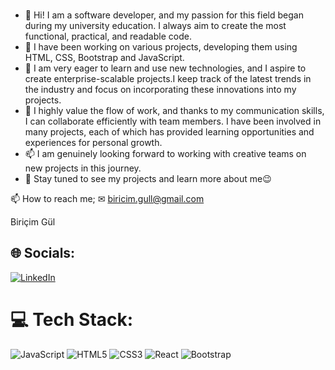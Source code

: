 ### 
- 👋 Hi! I am a software developer, and my passion for this field began during my university education. I always aim to create the most functional, practical, and readable code.
- 👀 I have been working on various projects, developing them using HTML, CSS, Bootstrap and JavaScript. 
- 🌱 I am very eager to learn and use new technologies, and I aspire to create enterprise-scalable projects.I keep track of the latest trends in the industry and focus on incorporating these innovations into my projects.
- 💞️ I highly value the flow of work, and thanks to my communication skills, I can collaborate efficiently with team members. I have been involved in many projects, each of which has provided learning opportunities and experiences for personal growth.
- 📫 I am genuinely looking forward to working with creative teams on new projects in this journey.
- 💫 Stay tuned to see my projects and learn more about me😉

📫 How to reach me; ✉ biricim.gull@gmail.com

  Biriçim Gül

## 🌐 Socials:
[![LinkedIn](https://img.shields.io/badge/LinkedIn-%230077B5.svg?logo=linkedin&logoColor=white)](https://linkedin.com/in/biricimgul) 

# 💻 Tech Stack:
![JavaScript](https://img.shields.io/badge/javascript-%23323330.svg?style=for-the-badge&logo=javascript&logoColor=%23F7DF1E) ![HTML5](https://img.shields.io/badge/html5-%23E34F26.svg?style=for-the-badge&logo=html5&logoColor=white) ![CSS3](https://img.shields.io/badge/css3-%231572B6.svg?style=for-the-badge&logo=css3&logoColor=white) ![React](https://img.shields.io/badge/react-%2320232a.svg?style=for-the-badge&logo=react&logoColor=%2361DAFB) ![Bootstrap](https://img.shields.io/badge/bootstrap-%23563D7C.svg?style=for-the-badge&logo=bootstrap&logoColor=white)
<!-- Proudly created with GPRM ( https://gprm.itsvg.in ) -->

<!--
**biricimgul/biricimgul** is a ✨ _special_ ✨ repository because its `README.md` (this file) appears on your GitHub profile.

Here are some ideas to get you started:

- 🔭 I’m currently working on ...
- 🌱 I’m currently learning ...
- 👯 I’m looking to collaborate on ...
- 🤔 I’m looking for help with ...
- 💬 Ask me about ...
- 📫 How to reach me: ...
- 😄 Pronouns: ...
- ⚡ Fun fact: ...
-->
